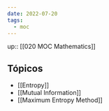 ```yaml
---
date: 2022-07-20
tags:
  - moc 
---
```

up:: [[020 MOC Mathematics]]

## Tópicos
- [[Entropy]]
- [[Mutual Information]]
- [[Maximum Entropy Method]]